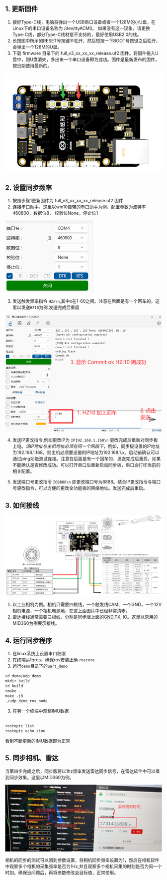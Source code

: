 ## 1. 更新固件

1. 接好Type-C线，电脑将弹出一个USB串口设备或者一个128M的小U盘，在Linux下的串口设备名称为 /dev/ttyACM0。 如果没有这一现象，请更换Type-C线，部分Type-C线材是不支持的，最好使用USB2.0的线。
2. 长按图中所示的RESET号按键不松开，然后短按一下BOOT号按键之后松开，会弹出一个128M的U盘。
3. 下载 firmware 目录下的 full_v3_xx_xx_xx_release.uf2 固件。将固件拖入U盘中，则U盘消失，多出来一个串口设备即为成功。固件是最新发布的固件，按日期使用最新的。

![按键说明](./full_1.png)

## 2. 设置同步频率

1. 按照步骤1更新固件为 full_v3_xx_xx_xx_release.uf2 固件
2. 连接串口助手，这里以win10自带的串口助手为例，配置参数为波特率 460800，数据位8， 校验位None，停止位1

![串口参数](./serial.png)

3. 发送触发频率指令 `HZx\n`,其中x在1-60之间。注意在后面是有一个回车的，这里以发送`HZ10`为例,发送完成后重启

![串口参数](./img6.png)

4. 发送IP更改指令,例如更改IP为 `IP192.168.1.168\n` 更改完成后重新对同步板上电。*该IP地址与主机地址必须在同一个网段下*，例如，同步板设置的IP地址为192.168.1.168，则主机必须要设置的IP地址为192.168.1.x。启动前确认可以通过ping功能测试连接。注意在后面是有一个回车的，发送完成后重启。如果不能确认是否修改成功。可以打开串口后重新启动同步板，串口会打印当前的相关配置。
   
6. 发送端口号更改指令 `IO8888\n` 即更改端口号为8888。结合IP更改指令与端口号更改指令，可以方便的更改全功能板的网络地址。发送完成后重启。

## 3. 如何接线
![接口定义](./full_2.png)

1. 以工业相机为例。相机只需要四根线，一个触发线CAM、一个GND，一个12V相机电源，一个相机电源地，在这上面图片中已经非常清晰。
2. 雷达接线通常需要三根线，分别是同步版上面的GND,TX, IO。这里以常用的MID360为例展示接线。

## 4. 运行同步程序

1. 在linux系统上设置串口权限
2. 在终端运行ros，确保ros安装正确 `roscore`
2. 运行`demo`目录下的`uart_demo`

```
cd demo/udp_demo
mkdir build
cd build
cmake ..
make -j8
./udp_demo_ros_node
```

3. 在另一个终端中观察IMU数据

```

rostopic list
rostopic echo /imu

```

看到不断更新的IMU数据即为正常

## 5. 同步相机、雷达

当第四步完成之后，同步版将以1hz频率发送雷达同步信号，在雷达软件中可以看到同步效果。这里以MID360为例。

![雷达同步](./img8.png)


相机的同步的测试可以回到参数设置，将相机同步频率设置为1，然后在相机软件中观察多个相机的采集频率是否为1Hz,并且观察多个相机采集的时刻是否为同一个时刻。确保没问题后，再将参数修改会目标值，正常使用。

